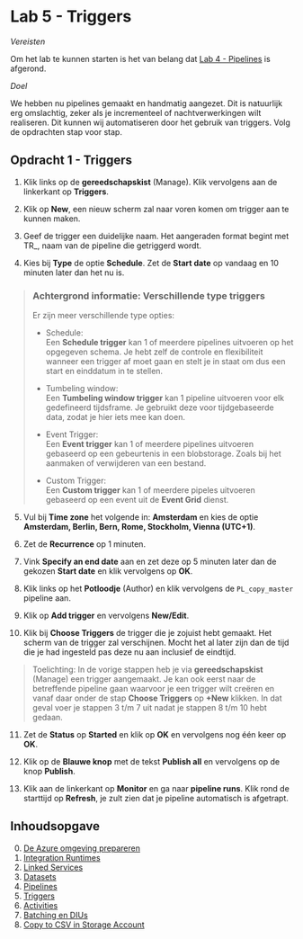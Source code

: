# Lab 5 - Triggers

*Vereisten*

Om het lab te kunnen starten is het van belang dat [Lab 4 - Pipelines](../Lab4/LabInstructions4.md) is afgerond.

*Doel*

 We hebben nu pipelines gemaakt en handmatig aangezet. Dit is natuurlijk erg omslachtig, zeker als je incrementeel of nachtverwerkingen wilt realiseren. Dit kunnen wij automatiseren door het gebruik van triggers. Volg de opdrachten stap voor stap.

## Opdracht 1 - Triggers

1. Klik links op de **gereedschapskist** (Manage). Klik vervolgens aan de linkerkant op **Triggers**. 

2. Klik op **New**, een nieuw scherm zal naar voren komen om trigger aan te kunnen maken. 

3. Geef de trigger een duidelijke naam. Het aangeraden format begint met TR_, naam van de pipeline die getriggerd wordt.

4. Kies bij **Type** de optie **Schedule**. Zet de **Start date** op vandaag en 10 minuten later dan het nu is.

> ### Achtergrond informatie: Verschillende type triggers ###
> Er zijn meer verschillende type opties:
> * Schedule:  
>   Een **Schedule trigger** kan 1 of meerdere pipelines uitvoeren op het opgegeven schema. Je hebt zelf de controle en flexibiliteit wanneer een trigger af moet gaan en stelt je in staat om dus een start en einddatum in te stellen.
>   
> * Tumbeling window:  
>   Een **Tumbeling window trigger** kan 1 pipeline uitvoeren voor elk gedefineerd tijdsframe. Je gebruikt deze voor tijdgebaseerde data, zodat je hier iets mee kan doen.
>   
> * Event Trigger:  
>   Een **Event trigger** kan 1 of meerdere pipelines uitvoeren gebaseerd op een gebeurtenis in een blobstorage. Zoals bij het aanmaken of verwijderen van een bestand.
>   
> * Custom Trigger:  
>   Een **Custom trigger** kan 1 of meerdere pipeles uitvoeren gebaseerd op een event uit de **Event Grid** dienst.

5. Vul bij **Time zone** het volgende in: **Amsterdam** en kies de optie **Amsterdam, Berlin, Bern, Rome, Stockholm, Vienna (UTC+1)**.

6. Zet de **Recurrence** op 1 minuten.

7. Vink **Specify an end date** aan en zet deze op 5 minuten later dan de gekozen **Start date** en klik vervolgens op **OK**.

8. Klik links op het **Potloodje** (Author) en klik vervolgens de `PL_copy_master` pipeline aan.

9. Klik op **Add trigger** en vervolgens **New/Edit**.

10. Klik bij **Choose Triggers** de trigger die je zojuist hebt gemaakt. Het scherm van de trigger zal verschijnen. Mocht het al later zijn dan de tijd die je had ingesteld pas deze nu aan inclusief de eindtijd.

> Toelichting:
> In de vorige stappen heb je via **gereedschapskist** (Manage) een trigger aangemaakt.
> Je kan ook eerst naar de betreffende pipeline gaan waarvoor je een trigger wilt creëren en vanaf daar onder de stap **Choose Triggers** op **+New** klikken.
> In dat geval voer je stappen 3 t/m 7 uit nadat je stappen 8 t/m 10 hebt gedaan.

11. Zet de **Status** op **Started** en klik op **OK** en vervolgens nog één keer op **OK**.

12. Klik op de **Blauwe knop** met de tekst **Publish all** en vervolgens op de knop **Publish**.

13. Klik aan de linkerkant op **Monitor** en ga naar **pipeline runs**. Klik rond de starttijd op **Refresh**, je zult zien dat je pipeline automatisch is afgetrapt.

## Inhoudsopgave

0. [De Azure omgeving prepareren](../0Prep/LabVoorbereiding0.md)
1. [Integration Runtimes](../Lab1/LabInstructions1.md)
2. [Linked Services](../Lab2/LabInstructions2.md)
3. [Datasets](../Lab3/LabInstructions3.md)
4. [Pipelines](../Lab4/LabInstructions4.md)
5. [Triggers](../Lab5/LabInstructions5.md)
6. [Activities](../Lab6/LabInstructions6.md)
7. [Batching en DIUs](../Lab7/LabInstructions7.md)
8. [Copy to CSV in Storage Account](../Lab8/LabInstructions8.md)
